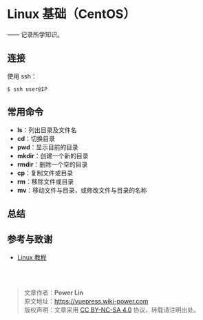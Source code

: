 # Linux 基础（CentOS）

—— 记录所学知识。

## 连接

使用 ssh：

```shell
$ ssh user@IP
```

## 常用命令

- **ls**：列出目录及文件名
- **cd**：切换目录
- **pwd**：显示目前的目录
- **mkdir**：创建一个新的目录
- **rmdir**：删除一个空的目录
- **cp**：复制文件或目录
- **rm**：移除文件或目录
- **mv**：移动文件与目录，或修改文件与目录的名称

##

## 总结

## 参考与致谢

- [Linux 教程](https://www.runoob.com/linux/linux-tutorial.html)

<br />

<br />

> 文章作者：**Power Lin**  
> 原文地址：<https://vuepress.wiki-power.com>  
> 版权声明：文章采用 [CC BY-NC-SA 4.0](https://creativecommons.org/licenses/by/4.0/deed.zh) 协议，转载请注明出处。
